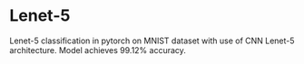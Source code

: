 # Lenet-5
Lenet-5 classification in pytorch on MNIST dataset with use of CNN Lenet-5 architecture. Model achieves 99.12% accuracy.
